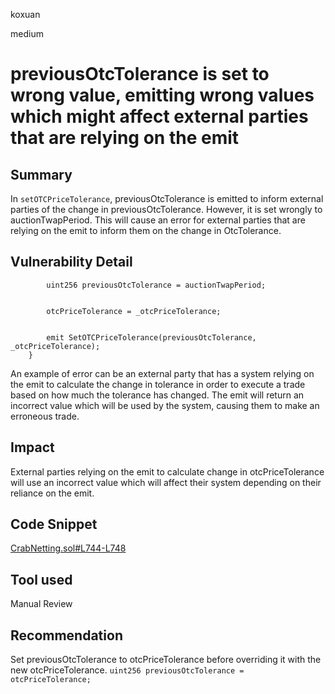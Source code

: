 koxuan

medium

# previousOtcTolerance is set to wrong value, emitting wrong values which might affect external parties that are relying on the emit

## Summary
In `setOTCPriceTolerance`,  previousOtcTolerance is emitted to inform external parties of the change in previousOtcTolerance. However, it is set wrongly to auctionTwapPeriod. This will cause an error for external parties that are relying on the emit to inform them on the change in OtcTolerance.
## Vulnerability Detail
```solidity
        uint256 previousOtcTolerance = auctionTwapPeriod;


        otcPriceTolerance = _otcPriceTolerance;


        emit SetOTCPriceTolerance(previousOtcTolerance, _otcPriceTolerance);
    }
```
An example of error can be an external party that has a system relying on the emit to calculate the change in tolerance in order to execute a trade based on how much the tolerance has changed. The emit will return an incorrect value which will be used by the system, causing them to make an erroneous trade.
## Impact
External parties relying on the emit to calculate change in otcPriceTolerance will use an incorrect value which will affect their system depending on their reliance on the emit.

## Code Snippet
[CrabNetting.sol#L744-L748](https://github.com/sherlock-audit/2022-11-opyn/blob/main/crab-netting/src/CrabNetting.sol#L744-L748)
## Tool used

Manual Review

## Recommendation
Set previousOtcTolerance to otcPriceTolerance before overriding it with the new otcPriceTolerance.
`uint256 previousOtcTolerance = otcPriceTolerance;`  
